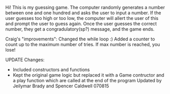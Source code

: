 Hi!  This is my guessing game.  The computer randomly generates a number between
one and one hundred and asks the user to input a number.  If the user guesses
too high or too low, the computer will allert the user of this and prompt
the user to guess again.  Once the user guesses the correct number, they get
a congradulatory(sp?) message, and the game ends.


Craig's "improvements":
Changed the while loop :)
Added a counter to count up to the maximum number of tries.
If max number is reached, you lose!

UPDATE
Changes:
  - Included constructors and functions
  - Kept the original game logic but replaced it with a Game contructor and a play function which are called at the end of the program
Updated by Jeilymar Brady and Spencer Caldwell 070815
